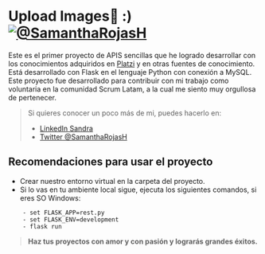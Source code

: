 # Upload Images💚 :) [![@SamanthaRojasH](https://i.imgur.com/skj3q6L.png?2 "@SamanthaRojasH")](https://i.imgur.com/skj3q6L.png?2 "@SamanthaRojasH")

Este es el primer proyecto de APIS sencillas que he logrado desarrollar con los conocimientos adquiridos en [Platzi](https://platzi.com/ "Platzi") y en otras fuentes de conocimiento. Está desarrollado con Flask en el lenguaje Python con conexión a MySQL. Este proyecto fue desarrollado para contribuir con mi trabajo como voluntaria en la comunidad Scrum Latam, a la cual me siento muy orgullosa de pertenecer.


> Si quieres conocer un poco más de mi, puedes hacerlo en:
>
> - [LinkedIn Sandra](https://www.linkedin.com/in/sandra-rojas-herran/ "LinkedIn")
> - [Twitter @SamanthaRojasH](https://twitter.com/SamanthaRojasH "Twitter @SamanthaRojasH")

## Recomendaciones para usar el proyecto
* Crear nuestro entorno virtual en la carpeta del proyecto.
* Si lo vas en tu ambiente local sigue, ejecuta los siguientes comandos, si eres SO Windows:

```
	- set FLASK_APP=rest.py
	- set FLASK_ENV=development
	- flask run
```

> **Haz tus proyectos con amor y con pasión y lograrás grandes éxitos.**
